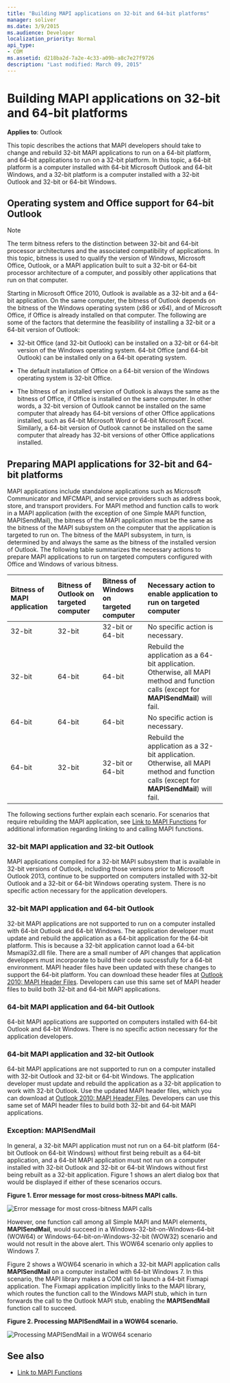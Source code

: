 ```yaml
---
title: "Building MAPI applications on 32-bit and 64-bit platforms"
manager: soliver
ms.date: 3/9/2015
ms.audience: Developer
localization_priority: Normal
api_type:
- COM
ms.assetid: d218ba2d-7a2e-4c33-a09b-a8c7e27f9726
description: "Last modified: March 09, 2015"
---
```


# Building MAPI applications on 32-bit and 64-bit platforms

**Applies to**: Outlook 
  
This topic describes the actions that MAPI developers should take to change and rebuild 32-bit MAPI applications to run on a 64-bit platform, and 64-bit applications to run on a 32-bit platform. In this topic, a 64-bit platform is a computer installed with 64-bit Microsoft Outlook and 64-bit Windows, and a 32-bit platform is a computer installed with a 32-bit Outlook and 32-bit or 64-bit Windows. 
  
## Operating system and Office support for 64-bit Outlook

> [!NOTE]
> The term bitness refers to the distinction between 32-bit and 64-bit processor architectures and the associated compatibility of applications. In this topic, bitness is used to qualify the version of Windows, Microsoft Office, Outlook, or a MAPI application built to suit a 32-bit or 64-bit processor architecture of a computer, and possibly other applications that run on that computer. 
  
Starting in Microsoft Office 2010, Outlook is available as a 32-bit and a 64-bit application. On the same computer, the bitness of Outlook depends on the bitness of the Windows operating system (x86 or x64), and of Microsoft Office, if Office is already installed on that computer. The following are some of the factors that determine the feasibility of installing a 32-bit or a 64-bit version of Outlook:
  
- 32-bit Office (and 32-bit Outlook) can be installed on a 32-bit or 64-bit version of the Windows operating system. 64-bit Office (and 64-bit Outlook) can be installed only on a 64-bit operating system.
    
- The default installation of Office on a 64-bit version of the Windows operating system is 32-bit Office.
    
- The bitness of an installed version of Outlook is always the same as the bitness of Office, if Office is installed on the same computer. In other words, a 32-bit version of Outlook cannot be installed on the same computer that already has 64-bit versions of other Office applications installed, such as 64-bit Microsoft Word or 64-bit Microsoft Excel. Similarly, a 64-bit version of Outlook cannot be installed on the same computer that already has 32-bit versions of other Office applications installed.
    
## Preparing MAPI applications for 32-bit and 64-bit platforms

MAPI applications include standalone applications such as Microsoft Communicator and MFCMAPI, and service providers such as address book, store, and transport providers. For MAPI method and function calls to work in a MAPI application (with the exception of one Simple MAPI function, MAPISendMail), the bitness of the MAPI application must be the same as the bitness of the MAPI subsystem on the computer that the application is targeted to run on. The bitness of the MAPI subsystem, in turn, is determined by and always the same as the bitness of the installed version of Outlook. The following table summarizes the necessary actions to prepare MAPI applications to run on targeted computers configured with Office and Windows of various bitness.
  
|Bitness of MAPI application|Bitness of Outlook on targeted computer|Bitness of Windows on targeted computer|Necessary action to enable application to run on targeted computer|
|:-----|:-----|:-----|:-----|
|32-bit  <br/> |32-bit  <br/> |32-bit or 64-bit  <br/> |No specific action is necessary.  <br/> |
|32-bit  <br/> |64-bit  <br/> |64-bit  <br/> |Rebuild the application as a 64-bit application. Otherwise, all MAPI method and function calls (except for **MAPISendMail**) will fail.  <br/> |
|64-bit  <br/> |64-bit  <br/> |64-bit  <br/> |No specific action is necessary.  <br/> |
|64-bit  <br/> |32-bit  <br/> |32-bit or 64-bit  <br/> |Rebuild the application as a 32-bit application. Otherwise, all MAPI method and function calls (except for **MAPISendMail**) will fail.  <br/> |
   
The following sections further explain each scenario. For scenarios that require rebuilding the MAPI application, see [Link to MAPI Functions](how-to-link-to-mapi-functions.md) for additional information regarding linking to and calling MAPI functions. 
  
### 32-bit MAPI application and 32-bit Outlook

MAPI applications compiled for a 32-bit MAPI subsystem that is available in 32-bit versions of Outlook, including those versions prior to Microsoft Outlook 2013, continue to be supported on computers installed with 32-bit Outlook and a 32-bit or 64-bit Windows operating system. There is no specific action necessary for the application developers.
  
### 32-bit MAPI application and 64-bit Outlook

32-bit MAPI applications are not supported to run on a computer installed with 64-bit Outlook and 64-bit Windows. The application developer must update and rebuild the application as a 64-bit application for the 64-bit platform. This is because a 32-bit application cannot load a 64-bit Msmapi32.dll file. There are a small number of API changes that application developers must incorporate to build their code successfully for a 64-bit environment. MAPI header files have been updated with these changes to support the 64-bit platform. You can download these header files at [Outlook 2010: MAPI Header Files](http://www.microsoft.com/downloads/details.aspx?FamilyID=f8d01fc8-f7b5-4228-baa3-817488a66db1). Developers can use this same set of MAPI header files to build both 32-bit and 64-bit MAPI applications.
  
### 64-bit MAPI application and 64-bit Outlook

64-bit MAPI applications are supported on computers installed with 64-bit Outlook and 64-bit Windows. There is no specific action necessary for the application developers.
  
### 64-bit MAPI application and 32-bit Outlook

64-bit MAPI applications are not supported to run on a computer installed with 32-bit Outlook and 32-bit or 64-bit Windows. The application developer must update and rebuild the application as a 32-bit application to work with 32-bit Outlook. Use the updated MAPI header files, which you can download at [Outlook 2010: MAPI Header Files](http://www.microsoft.com/downloads/details.aspx?FamilyID=f8d01fc8-f7b5-4228-baa3-817488a66db1). Developers can use this same set of MAPI header files to build both 32-bit and 64-bit MAPI applications.
  
### Exception: MAPISendMail

In general, a 32-bit MAPI application must not run on a 64-bit platform (64-bit Outlook on 64-bit Windows) without first being rebuilt as a 64-bit application, and a 64-bit MAPI application must not run on a computer installed with 32-bit Outlook and 32-bit or 64-bit Windows without first being rebuilt as a 32-bit application. Figure 1 shows an alert dialog box that would be displayed if either of these scenarios occurs.
  
**Figure 1. Error message for most cross-bitness MAPI calls.**

![Error message for most cross-bitness MAPI calls](media/738905fb-57ae-4af7-b54b-a1676c80d3c3.JPG "Error message for most cross-bitness MAPI calls")
  
However, one function call among all Simple MAPI and MAPI elements, **MAPISendMail**, would succeed in a Windows-32-bit-on-Windows-64-bit (WOW64) or Windows-64-bit-on-Windows-32-bit (WOW32) scenario and would not result in the above alert. This WOW64 scenario only applies to Windows 7. 

Figure 2 shows a WOW64 scenario in which a 32-bit MAPI application calls **MAPISendMail** on a computer installed with 64-bit Windows 7. In this scenario, the MAPI library makes a COM call to launch a 64-bit Fixmapi application. The Fixmapi application implicitly links to the MAPI library, which routes the function call to the Windows MAPI stub, which in turn forwards the call to the Outlook MAPI stub, enabling the **MAPISendMail** function call to succeed. 
  
**Figure 2. Processing MAPISendMail in a WOW64 scenario.**

![Processing MAPISendMail in a WOW64 scenario](media/346ba974-4844-4b64-9dd1-d0f829ab99b3.gif "Processing MAPISendMail in a WOW64 scenario")
  
## See also

- [Link to MAPI Functions](how-to-link-to-mapi-functions.md)

